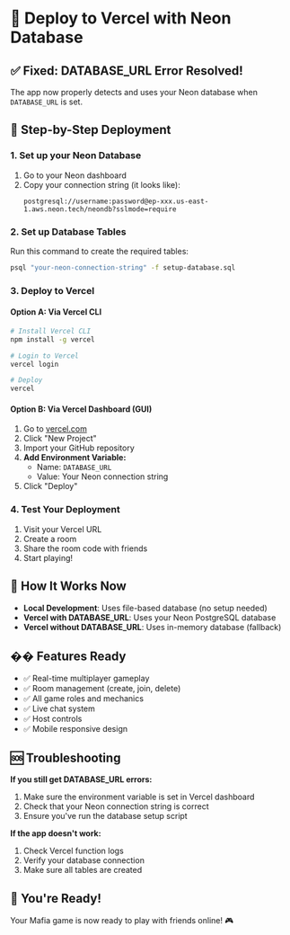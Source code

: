 # 🚀 Deploy to Vercel with Neon Database

## ✅ Fixed: DATABASE_URL Error Resolved!

The app now properly detects and uses your Neon database when `DATABASE_URL` is set.

## 🎯 Step-by-Step Deployment

### 1. **Set up your Neon Database**

1. Go to your Neon dashboard
2. Copy your connection string (it looks like):
   ```
   postgresql://username:password@ep-xxx.us-east-1.aws.neon.tech/neondb?sslmode=require
   ```

### 2. **Set up Database Tables**

Run this command to create the required tables:
```bash
psql "your-neon-connection-string" -f setup-database.sql
```

### 3. **Deploy to Vercel**

#### Option A: Via Vercel CLI
```bash
# Install Vercel CLI
npm install -g vercel

# Login to Vercel
vercel login

# Deploy
vercel
```

#### Option B: Via Vercel Dashboard (GUI)
1. Go to [vercel.com](https://vercel.com)
2. Click "New Project"
3. Import your GitHub repository
4. **Add Environment Variable:**
   - Name: `DATABASE_URL`
   - Value: Your Neon connection string
5. Click "Deploy"

### 4. **Test Your Deployment**

1. Visit your Vercel URL
2. Create a room
3. Share the room code with friends
4. Start playing!

## 🔧 How It Works Now

- **Local Development**: Uses file-based database (no setup needed)
- **Vercel with DATABASE_URL**: Uses your Neon PostgreSQL database
- **Vercel without DATABASE_URL**: Uses in-memory database (fallback)

## �� Features Ready

- ✅ Real-time multiplayer gameplay
- ✅ Room management (create, join, delete)
- ✅ All game roles and mechanics
- ✅ Live chat system
- ✅ Host controls
- ✅ Mobile responsive design

## 🆘 Troubleshooting

**If you still get DATABASE_URL errors:**
1. Make sure the environment variable is set in Vercel dashboard
2. Check that your Neon connection string is correct
3. Ensure you've run the database setup script

**If the app doesn't work:**
1. Check Vercel function logs
2. Verify your database connection
3. Make sure all tables are created

## 🎉 You're Ready!

Your Mafia game is now ready to play with friends online! 🎮
